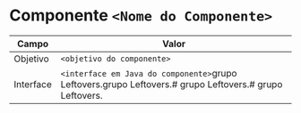 # Componente `<Nome do Componente>`

Campo | Valor
----- | -----
Objetivo | `<objetivo do componente>`
Interface | `<interface em Java do componente>`grupo Leftovers.grupo Leftovers.# grupo Leftovers.# grupo Leftovers.